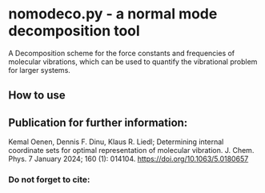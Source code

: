 # nomodeco.py - a normal mode decomposition tool
A Decomposition scheme for the force constants and frequencies of molecular vibrations, which can be used to quantify the vibrational problem for larger systems.

## How to use

## Publication for further information:
Kemal Oenen, Dennis F. Dinu, Klaus R. Liedl; Determining internal coordinate sets for optimal representation of molecular vibration. J. Chem. Phys. 7 January 2024; 160 (1): 014104. https://doi.org/10.1063/5.0180657

### Do not forget to cite:
